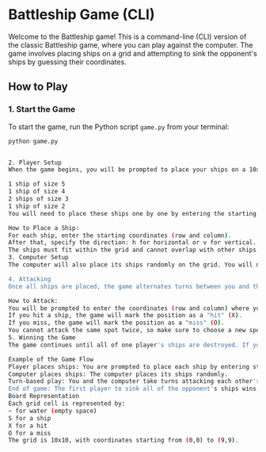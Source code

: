 # Battleship Game (CLI)

Welcome to the Battleship game! This is a command-line (CLI) version of the classic Battleship game, where you can play against the computer. The game involves placing ships on a grid and attempting to sink the opponent's ships by guessing their coordinates.

## How to Play

### 1. Start the Game
To start the game, run the Python script `game.py` from your terminal:

```bash
python game.py


2. Player Setup
When the game begins, you will be prompted to place your ships on a 10x10 grid. The game includes the following ships with specific sizes:

1 ship of size 5
1 ship of size 4
2 ships of size 3
1 ship of size 2
You will need to place these ships one by one by entering the starting coordinates and choosing whether you want them to be placed horizontally or vertically.

How to Place a Ship:
For each ship, enter the starting coordinates (row and column).
After that, specify the direction: h for horizontal or v for vertical.
The ships must fit within the grid and cannot overlap with other ships.
3. Computer Setup
The computer will also place its ships randomly on the grid. You will not see the computer's ship positions, but they will be placed just like yours.

4. Attacking
Once all ships are placed, the game alternates turns between you and the computer. On your turn, you will be asked to enter the coordinates to attack. The goal is to hit and sink the computer's ships.

How to Attack:
You will be prompted to enter the coordinates (row and column) where you want to attack.
If you hit a ship, the game will mark the position as a "hit" (X).
If you miss, the game will mark the position as a "miss" (O).
You cannot attack the same spot twice, so make sure to choose a new spot for each attack.
5. Winning the Game
The game continues until all of one player's ships are destroyed. If you sink all the computer's ships, you win the game!

Example of the Game Flow
Player places ships: You are prompted to place each ship by entering starting coordinates and direction.
Computer places ships: The computer places its ships randomly.
Turn-based play: You and the computer take turns attacking each other's boards.
End of game: The first player to sink all of the opponent's ships wins.
Board Representation
Each grid cell is represented by:
~ for water (empty space)
S for a ship
X for a hit
O for a miss
The grid is 10x10, with coordinates starting from (0,0) to (9,9).